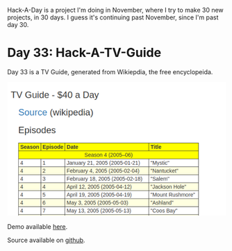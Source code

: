 Hack-A-Day is a project I'm doing in November, where I try to make 30 new projects, in 30 days. I guess it's continuing past November, since I'm past day 30.

# Day 33: Hack-A-TV-Guide

Day 33 is a TV Guide, generated from Wikiepdia, the free encyclopeida.

[![Screenshot](screenshot.png)](https://tilde.za3k.com/hackaday/tvguide)

Demo available [here](https://tilde.za3k.com/hackaday/tvguide).

Source available on [github](https://github.com/za3k/day33_tvguide).
